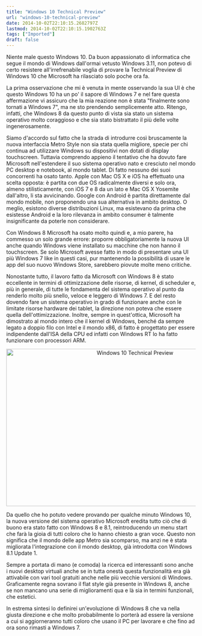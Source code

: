 ```yaml
---
title: "Windows 10 Technical Preview"
url: "windows-10-technical-preview"
date: 2014-10-02T22:10:15.2682797Z
lastmod: 2014-10-02T22:10:15.1902763Z
tags: ["Imported"]
draft: false
---
```

<p>Niente male questo Windows 10. Da buon appassionato di informatica che segue il mondo di Windows dall'ormai vetusto Windows 3.11, non potevo di certo resistere all'irrefrenabile voglia di provare la Technical Preview di Windows 10 che Microsoft ha rilasciato solo poche ora fa.</p>
<p>La prima osservazione che mi è venuta in mente osservando la sua UI è che questo Windows 10 ha un po' il sapore di Windows 7 e nel fare questa affermazione vi assicuro che la mia reazione non è stata "finalmente sono tornati a Windows 7", ma ne sto prendendo semplicemente atto. Ritengo, infatti, che Windows 8 da questo punto di vista sia stato un sistema operativo molto coraggioso e che sia stato bistrattato il più delle volte ingenerosamente.</p>
<p>Siamo d'accordo sul fatto che la strada di introdurre così bruscamente la nuova interfaccia Metro Style non sia stata quella migliore, specie per chi continua ad utilizzare Windows su dispositivi non dotati di display touchscreen. Tuttavia comprendo appieno il tentativo che ha dovuto fare Microsoft nell'estendere il suo sistema operativo nato e cresciuto nel mondo PC desktop e notebook, al mondo tablet. Di fatto nessuno dei suoi concorrenti ha osato tanto. Apple con Mac OS X e iOS ha effettuato una scelta opposta: è partita con due OS radicalmente diversi e solo ora, almeno stilisticamente, con iOS 7 e 8 da un lato e Mac OS X Yosemite dall'altro, li sta avvicinando. Google con Android è partita direttamente dal mondo mobile, non proponendo una sua alternativa in ambito desktop. O meglio, esistono diverse distribuzioni Linux, ma esistevano da prima che esistesse Android e la loro rilevanza in ambito consumer è talmente insignificante da poterle non considerare.</p>
<p>Con Windows 8 Microsoft ha osato molto quindi e, a mio parere, ha commesso un solo grande errore: proporre obbligatoriamente la nuova UI anche quando Windows viene installato su macchine che non hanno il touchscreen. Se solo Microsoft avesse fatto in modo di presentare una UI più Windows 7 like in questi casi, pur mantenendo la possibilità di usare le app del suo nuovo Windows Store, sarebbero piovute molte meno critiche.</p>
<p>Nonostante tutto, il lavoro fatto da Microsoft con Windows 8 è stato eccellente in termini di ottimizzazione delle risorse, di kernel, di scheduler e, più in generale, di tutte le fondamenta del sistema operativo al punto da renderlo molto più snello, veloce e leggero di Windows 7. E del resto dovendo fare un sistema operativo in grado di funzionare anche con le limitate risorse hardware dei tablet, la direzione non poteva che essere quella dell'ottimizzazione. Inoltre, sempre in quest'ottica, Microsoft ha dimostrato al mondo intero che il kernel di Windows, benché da sempre legato a doppio filo con Intel e il mondo x86, di fatto è progettato per essere indipendente dall'ISA della CPU ed infatti con Windows RT lo ha fatto funzionare con processori ARM.</p>
<p style="text-align: center;"><img width="669" height="418" alt="Windows 10 Technical Preview" src="/Media/Default/BlogPost/Screen-Shot-2014-10-02-at-23.16.46.jpg" /></p>
<p>Da quello che ho potuto vedere provando per qualche minuto Windows 10, la nuova versione del sistema operativo Microsoft eredita tutto ciò che di buono era stato fatto con Windows 8 e 8.1, reintroducendo un menu start che farà la gioia di tutti coloro che lo hanno chiesto a gran voce. Questo non significa che il mondo delle app Metro sia scomparso, ma anzi ne è stata migliorata l'integrazione con il mondo desktop, già introdotta con Windows 8.1 Update 1.</p>
<p>Sempre a portata di mano (e comoda) la ricerca ed interessanti sono anche i nuovi desktop virtuali anche se in tutta onestà questa funzionalità era già attivabile con vari tool gratuiti anche nelle più vecchie versioni di Windows. Graficamente regna sovrano il flat style già presente in Windows 8, anche se non mancano una serie di miglioramenti qua e là sia in termini funzionali, che estetici.</p>
<p>In estrema sintesi lo definirei un'evoluzione di Windows 8 che va nella giusta direzione e che molto probabilmente lo porterà ad essere la versione a cui si aggiorneranno tutti coloro che usano il PC per lavorare e che fino ad ora sono rimasti a Windows 7.</p>